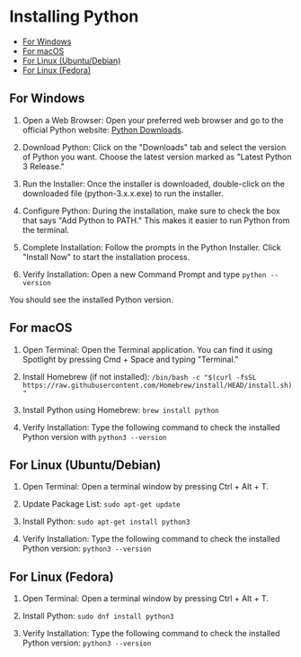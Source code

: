 # Installing Python<a name="installing-python"></a>

- [For Windows](#for-windows)
- [For macOS](#for-macOS)
- [For Linux (Ubuntu/Debian)](#for-ubuntu-debian)
- [For Linux (Fedora)](#for-fedora)

## For Windows<a name="for-windows"></a>

1. Open a Web Browser:
   Open your preferred web browser and go to the official Python website: [Python Downloads](https://www.python.org/downloads/).

1. Download Python:
   Click on the "Downloads" tab and select the version of Python you want. Choose the latest version marked as "Latest Python 3 Release."

1. Run the Installer:
   Once the installer is downloaded, double-click on the downloaded file (python-3.x.x.exe) to run the installer.

1. Configure Python:
   During the installation, make sure to check the box that says "Add Python to PATH." This makes it easier to run Python from the terminal.

1. Complete Installation:
   Follow the prompts in the Python Installer. Click "Install Now" to start the installation process.

1. Verify Installation:
   Open a new Command Prompt and type `python --version`

You should see the installed Python version.

## For macOS<a name="for-macOS"></a>

1. Open Terminal:
   Open the Terminal application. You can find it using Spotlight by pressing Cmd + Space and typing "Terminal."

1. Install Homebrew (if not installed):
   `/bin/bash -c "$(curl -fsSL https://raw.githubusercontent.com/Homebrew/install/HEAD/install.sh)"`

1. Install Python using Homebrew:
   `brew install python`

1. Verify Installation:
   Type the following command to check the installed Python version with `python3 --version`

## For Linux (Ubuntu/Debian)<a name="for-ubuntu-debian"></a>

1. Open Terminal:
   Open a terminal window by pressing Ctrl + Alt + T.

1. Update Package List:
   `sudo apt-get update`

1. Install Python:
   `sudo apt-get install python3`

1. Verify Installation:
   Type the following command to check the installed Python version:
   `python3 --version`

## For Linux (Fedora)<a name="for-fedora"></a>

1. Open Terminal:
   Open a terminal window by pressing Ctrl + Alt + T.

1. Install Python:
   `sudo dnf install python3`

1. Verify Installation:
   Type the following command to check the installed Python version:
   `python3 --version`
